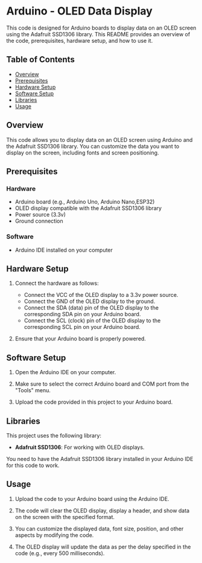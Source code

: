 # Arduino - OLED Data Display

This code is designed for Arduino boards to display data on an OLED screen using the Adafruit SSD1306 library. This README provides an overview of the code, prerequisites, hardware setup, and how to use it.

## Table of Contents

- [Overview](#overview)
- [Prerequisites](#prerequisites)
- [Hardware Setup](#hardware-setup)
- [Software Setup](#software-setup)
- [Libraries](#libraries)
- [Usage](#usage)

## Overview

This code allows you to display data on an OLED screen using Arduino and the Adafruit SSD1306 library. You can customize the data you want to display on the screen, including fonts and screen positioning.

## Prerequisites

### Hardware

- Arduino board (e.g., Arduino Uno, Arduino Nano,ESP32)
- OLED display compatible with the Adafruit SSD1306 library
- Power source (3.3v)
- Ground connection

### Software

- Arduino IDE installed on your computer

## Hardware Setup

1. Connect the hardware as follows:

   - Connect the VCC of the OLED display to a 3.3v power source.
   - Connect the GND of the OLED display to the ground.
   - Connect the SDA (data) pin of the OLED display to the corresponding SDA pin on your Arduino board.
   - Connect the SCL (clock) pin of the OLED display to the corresponding SCL pin on your Arduino board.

2. Ensure that your Arduino board is properly powered.

## Software Setup

1. Open the Arduino IDE on your computer.

2. Make sure to select the correct Arduino board and COM port from the "Tools" menu.

3. Upload the code provided in this project to your Arduino board.

## Libraries

This project uses the following library:

- **Adafruit SSD1306**: For working with OLED displays.

You need to have the Adafruit SSD1306 library installed in your Arduino IDE for this code to work.

## Usage

1. Upload the code to your Arduino board using the Arduino IDE.

2. The code will clear the OLED display, display a header, and show data on the screen with the specified format.

3. You can customize the displayed data, font size, position, and other aspects by modifying the code.

4. The OLED display will update the data as per the delay specified in the code (e.g., every 500 milliseconds).

